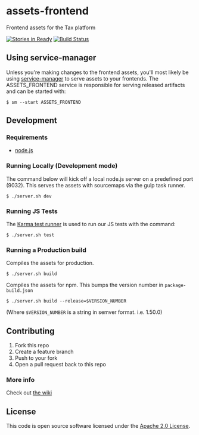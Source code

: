 assets-frontend
===============

Frontend assets for the Tax platform

[![Stories in Ready](https://badge.waffle.io/hmrc/assets-frontend.png?label=ready&title=Ready)](https://waffle.io/hmrc/assets-frontend) [![Build Status](https://travis-ci.org/hmrc/assets-frontend.svg?branch=master)](https://travis-ci.org/hmrc/assets-frontend)

## Using service-manager

Unless you're making changes to the frontend assets, you'll most likely be using [service-manager](https://github.com/hmrc/service-manager) to serve assets to your frontends. The ASSETS_FRONTEND service is responsible for serving released artifacts and can be started with:

```
$ sm --start ASSETS_FRONTEND
```


## Development

### Requirements

* [node.js](http://nodejs.org/download/)


### Running Locally (Development mode)

The command below will kick off a local node.js server on a predefined port (9032). This serves the assets with sourcemaps via the gulp task runner.

```
$ ./server.sh dev
```


### Running JS Tests

The [Karma test runner](http://karma-runner.github.io/) is used to run our JS tests with the command:

```
$ ./server.sh test
```


### Running a Production build

Compiles the assets for production.

```
$ ./server.sh build
```

Compiles the assets for npm. This bumps the version number in `package-build.json`

```
$ ./server.sh build --release=$VERSION_NUMBER
```
(Where `$VERSION_NUMBER` is a string in semver format. i.e. 1.50.0)


## Contributing

1. Fork this repo
2. Create a feature branch
3. Push to your fork
4. Open a pull request back to this repo


### More info

Check out [the wiki](https://github.com/hmrc/assets-frontend/wiki)

## License

This code is open source software licensed under the [Apache 2.0 License]("http://www.apache.org/licenses/LICENSE-2.0.html").
